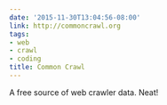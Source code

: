 ```yaml
---
date: '2015-11-30T13:04:56-08:00'
link: http://commoncrawl.org
tags:
- web
- crawl
- coding
title: Common Crawl
---
```


A free source of web crawler data. Neat!
